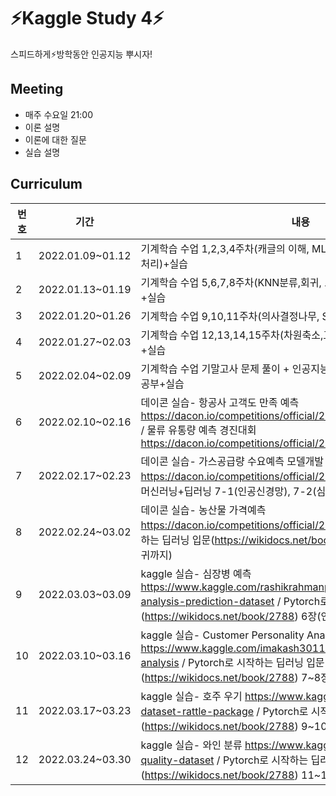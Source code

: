 # ⚡Kaggle Study 4⚡
스피드하게⚡방학동안 인공지능 뿌시자! 

## Meeting 
- 매주 수요일 21:00
- 이론 설명
- 이론에 대한 질문
- 실습 설명

## Curriculum
|번호|기간|내용|링크|
|---|---|---|---|
|1|2022.01.09~01.12|기계학습 수업 1,2,3,4주차(캐글의 이해, ML 생애주기, 사이킷런, 데이터 전처리)+실습|
|2|2022.01.13~01.19|기계학습 수업 5,6,7,8주차(KNN분류,회귀, 로지스틱 회귀, 판별 분석) 공부+실습|
|3|2022.01.20~01.26|기계학습 수업 9,10,11주차(의사결정나무, SVM, 군집화, ) 공부+실습|
|4|2022.01.27~02.03|기계학습 수업 12,13,14,15주차(차원축소,교차검증,AutoML,앙상블) 공부+실습|
|5|2022.02.04~02.09|기계학습 수업 기말고사 문제 풀이 + 인공지능 수업 3,4주차(선형회귀,분류) 공부+실습|
|6|2022.02.10~02.16|데이콘 실습- 항공사 고객도 만족 예측 https://dacon.io/competitions/official/235871/overview/description / 물류 유통량 예측 경진대회  https://dacon.io/competitions/official/235867/overview/description 
|7|2022.02.17~02.23|데이콘 실습- 가스공급량 수요예측 모델개발  https://dacon.io/competitions/official/235830/data / 혼자 공부하는 머신러닝+딥러닝 7-1(인공신경망), 7-2(심층신경망) 이론+실습 
|8|2022.02.24~03.02|데이콘 실습- 농산물 가격예측 https://dacon.io/competitions/official/235801/data / Pytorch로 시작하는 딥러닝 입문(https://wikidocs.net/book/2788) 1~5(소프트맥스 회귀까지)
|9|2022.03.03~03.09|kaggle 실습- 심장병 예측 https://www.kaggle.com/rashikrahmanpritom/heart-attack-analysis-prediction-dataset / Pytorch로 시작하는 딥러닝 입문(https://wikidocs.net/book/2788) 6장(인공신경망)
|10|2022.03.10~03.16|kaggle 실습- Customer Personality Analysis https://www.kaggle.com/imakash3011/customer-personality-analysis /  Pytorch로 시작하는 딥러닝 입문(https://wikidocs.net/book/2788) 7~8장
|11|2022.03.17~03.23|kaggle 실습- 호주 우기 https://www.kaggle.com/jsphyg/weather-dataset-rattle-package / Pytorch로 시작하는 딥러닝 입문(https://wikidocs.net/book/2788) 9~10장
|12|2022.03.24~03.30|kaggle 실습- 와인 분류 https://www.kaggle.com/yasserh/wine-quality-dataset /  Pytorch로 시작하는 딥러닝 입문(https://wikidocs.net/book/2788) 11~14장
